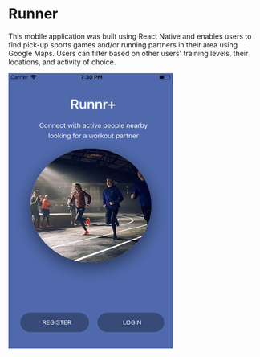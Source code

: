 # Runner

This mobile application was built using React Native and enables users to find pick-up sports games and/or running partners
in their area using Google Maps. Users can filter based on other users' training levels, their locations, and activity of
choice.

<!-- ![Main SS](screenshots/Main.png "Home Screen View 1"){:height="548px" width="328px"} -->


<img src="./screenshots/Main.png" alt="Home Screen" width="328px" height="548px">
